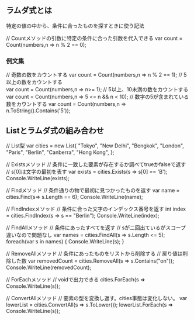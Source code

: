 ## ラムダ式とは
特定の値の中から、条件に合ったものを探すときに使う記法

// Countメソッドの引数に特定の条件に合った引数を代入できる
var count = Count(numbers,n => n % 2 == 0);

### 例文集
// 奇数の数をカウントする
var count = Count(numbers,n => n % 2 == 1);
// 5以上の数をカウントする  
var count = Count(numbers,n => n>= 1);
// 5以上、10未満の数をカウントする  
var count = Count(numbers,n => 5 <= n && n < 10);
// 数字の5が含まれている数をカウントする
var count = Count(numbers,n => n.ToString().Contains('5'));

## List<T>とラムダ式の組み合わせ
// List<T>型
var cities = new List<string>{
    "Tokyo", "New Delhi", "Bengkok", "London", "Paris", "Berlin",
    "Canberra", "Hong Kong",
};

// Existsメソッド
// 条件に一致した要素が存在するか調べてtrueかfalseで返す
// s[0]は文字の最初を表す
var exists = cities.Exists(s => s[0] == 'B');
Console.WriteLine(exists);

// Findメソッド
// 条件通りの物で最初に見つかったものを返す
var name = cities.Find(s=> s.Length == 6);
Console.WriteLine(name);

// FindIndexメソッド
// 条件に合った文字のインデックス番号を返す
int index = cities.FindIndex(s => s == "Berlin");
Console.WriteLine(index);

// FindAllメソッド
// 条件にあったすべてを返す
// sが二回出ているがスコープ違いなので問題なし
var names = cities.FindAll(s => s.Length <= 5);
foreach(var s in names)
{
    Console.WriteLine(s);
}

// RemoveAllメソッド
// 条件にあったものをリストから削除する
// 戻り値は削除した数
var removedCount = cities.RemoveAll(s => s.Contains("on"));
Console.WriteLine(removedCount);

// ForEachメソッド
// voidで出力できる
cities.ForEach(s => Console.WriteLine(s));

// ConvertAllメソッド
// 要素の型を変換し返す。cities事態は変化しない。
var lowerList = cities.ConvertAll(s => s.ToLower());
lowerList.ForEach(s => Console.WriteLine(s));